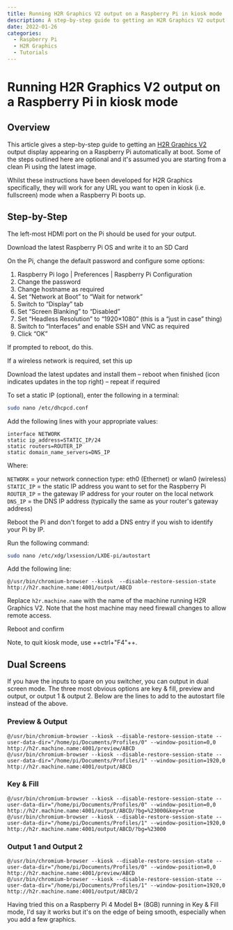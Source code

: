 ```yaml
---
title: Running H2R Graphics V2 output on a Raspberry Pi in kiosk mode
description: A step-by-step guide to getting an H2R Graphics V2 output display appearing on a Raspberry Pi automatically at boot.
date: 2022-01-26
categories:
  - Raspberry Pi
  - H2R Graphics
  - Tutorials
---
```

# Running H2R Graphics V2 output on a Raspberry Pi in kiosk mode
 
## Overview

This article gives a step-by-step guide to getting an [H2R Graphics V2](https://h2r.graphics/) output display appearing on a Raspberry Pi automatically at boot. Some of the steps outlined here are optional and it's assumed you are starting from a clean Pi using the latest image.

Whilst these instructions have been developed for H2R Graphics specifically, they will work for any URL you want to open in kiosk (i.e. fullscreen) mode when a Raspberry Pi boots up.

## Step-by-Step

The left-most HDMI port on the Pi should be used for your output.

Download the latest Raspberry Pi OS and write it to an SD Card

On the Pi, change the default password and configure some options:

1. Raspberry Pi logo | Preferences | Raspberry Pi Configuration
2. Change the password
3. Change hostname as required
4. Set “Network at Boot” to “Wait for network”
5. Switch to “Display” tab
6. Set “Screen Blanking” to “Disabled”
7. Set “Headless Resolution” to “1920×1080” (this is a “just in case” thing)
8. Switch to “Interfaces” and enable SSH and VNC as required
9. Click “OK”

If prompted to reboot, do this.

If a wireless network is required, set this up

Download the latest updates and install them – reboot when finished (icon indicates updates in the top right) – repeat if required

To set a static IP (optional), enter the following in a terminal:

```bash
sudo nano /etc/dhcpcd.conf
```

Add the following lines with your appropriate values:

```
interface NETWORK
static ip_address=STATIC_IP/24
static routers=ROUTER_IP
static domain_name_servers=DNS_IP
```

Where:

`NETWORK` = your network connection type: eth0 (Ethernet) or wlan0 (wireless)
`STATIC_IP` = the static IP address you want to set for the Raspberry Pi
`ROUTER_IP` = the gateway IP address for your router on the local network
`DNS_IP` = the DNS IP address (typically the same as your router's gateway address)

Reboot the Pi and don't forget to add a DNS entry if you wish to identify your Pi by IP.

Run the following command:

```bash
sudo nano /etc/xdg/lxsession/LXDE-pi/autostart
```

Add the following line:

```
@/usr/bin/chromium-browser --kiosk  --disable-restore-session-state http://h2r.machine.name:4001/output/ABCD
```

Replace `h2r.machine.name` with the name of the machine running H2R Graphics V2. Note that the host machine may need firewall changes to allow remote access.

Reboot and confirm

Note, to quit kiosk mode, use ++ctrl+"F4"++.

## Dual Screens

If you have the inputs to spare on you switcher, you can output in dual screen mode. The three most obvious options are key & fill, preview and output, or output 1 & output 2. Below are the lines to add to the autostart file instead of the above.

### Preview & Output

```
@/usr/bin/chromium-browser --kiosk --disable-restore-session-state --user-data-dir="/home/pi/Documents/Profiles/0" --window-position=0,0 http://h2r.machine.name:4001/preview/ABCD
@/usr/bin/chromium-browser --kiosk --disable-restore-session-state --user-data-dir="/home/pi/Documents/Profiles/1" --window-position=1920,0 http://h2r.machine.name:4001/output/ABCD
```

### Key & Fill

```
@/usr/bin/chromium-browser --kiosk --disable-restore-session-state --user-data-dir="/home/pi/Documents/Profiles/0" --window-position=0,0 http://h2r.machine.name:4001/output/ABCD/?bg=%23000&key=true
@/usr/bin/chromium-browser --kiosk --disable-restore-session-state --user-data-dir="/home/pi/Documents/Profiles/1" --window-position=1920,0 http://h2r.machine.name:4001/output/ABCD/?bg=%23000
```

### Output 1 and Output 2

```
@/usr/bin/chromium-browser --kiosk --disable-restore-session-state --user-data-dir="/home/pi/Documents/Profiles/0" --window-position=0,0 http://h2r.machine.name:4001/preview/ABCD
@/usr/bin/chromium-browser --kiosk --disable-restore-session-state --user-data-dir="/home/pi/Documents/Profiles/1" --window-position=1920,0 http://h2r.machine.name:4001/output/ABCD/2
```

Having tried this on a Raspberry Pi 4 Model B+ (8GB) running in Key & Fill mode, I'd say it works but it's on the edge of being smooth, especially when you add a few graphics.